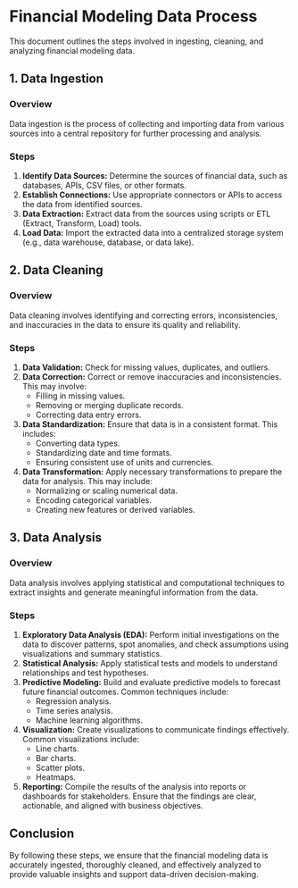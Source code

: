 # Financial Modeling Data Process

This document outlines the steps involved in ingesting, cleaning, and analyzing financial modeling data.

## 1. Data Ingestion

### Overview
Data ingestion is the process of collecting and importing data from various sources into a central repository for further processing and analysis.

### Steps
1. **Identify Data Sources:** Determine the sources of financial data, such as databases, APIs, CSV files, or other formats.
2. **Establish Connections:** Use appropriate connectors or APIs to access the data from identified sources.
3. **Data Extraction:** Extract data from the sources using scripts or ETL (Extract, Transform, Load) tools.
4. **Load Data:** Import the extracted data into a centralized storage system (e.g., data warehouse, database, or data lake).

## 2. Data Cleaning

### Overview
Data cleaning involves identifying and correcting errors, inconsistencies, and inaccuracies in the data to ensure its quality and reliability.

### Steps
1. **Data Validation:** Check for missing values, duplicates, and outliers.
2. **Data Correction:** Correct or remove inaccuracies and inconsistencies. This may involve:
   - Filling in missing values.
   - Removing or merging duplicate records.
   - Correcting data entry errors.
3. **Data Standardization:** Ensure that data is in a consistent format. This includes:
   - Converting data types.
   - Standardizing date and time formats.
   - Ensuring consistent use of units and currencies.
4. **Data Transformation:** Apply necessary transformations to prepare the data for analysis. This may include:
   - Normalizing or scaling numerical data.
   - Encoding categorical variables.
   - Creating new features or derived variables.

## 3. Data Analysis

### Overview
Data analysis involves applying statistical and computational techniques to extract insights and generate meaningful information from the data.

### Steps
1. **Exploratory Data Analysis (EDA):** Perform initial investigations on the data to discover patterns, spot anomalies, and check assumptions using visualizations and summary statistics.
2. **Statistical Analysis:** Apply statistical tests and models to understand relationships and test hypotheses.
3. **Predictive Modeling:** Build and evaluate predictive models to forecast future financial outcomes. Common techniques include:
   - Regression analysis.
   - Time series analysis.
   - Machine learning algorithms.
4. **Visualization:** Create visualizations to communicate findings effectively. Common visualizations include:
   - Line charts.
   - Bar charts.
   - Scatter plots.
   - Heatmaps.
5. **Reporting:** Compile the results of the analysis into reports or dashboards for stakeholders. Ensure that the findings are clear, actionable, and aligned with business objectives.

## Conclusion

By following these steps, we ensure that the financial modeling data is accurately ingested, thoroughly cleaned, and effectively analyzed to provide valuable insights and support data-driven decision-making.


